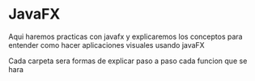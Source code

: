 # JavaFX
Aqui haremos practicas con javafx y explicaremos los conceptos para entender como hacer aplicaciones visuales usando javaFX

Cada carpeta sera formas de explicar paso a paso cada funcion que se hara
